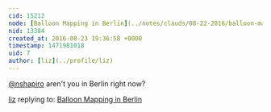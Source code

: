 ```yaml
---
cid: 15212
node: [Balloon Mapping in Berlin](../notes/clauds/08-22-2016/balloon-mapping-in-berlin)
nid: 13384
created_at: 2016-08-23 19:36:58 +0000
timestamp: 1471981018
uid: 7
author: [liz](../profile/liz)
---
```


[@nshapiro](/profile/nshapiro) aren't you in Berlin right now?

[liz](../profile/liz) replying to: [Balloon Mapping in Berlin](../notes/clauds/08-22-2016/balloon-mapping-in-berlin)

